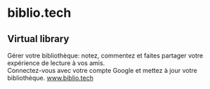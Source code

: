 # biblio.tech
Virtual library
--
Gérer votre bibliothèque: notez, commentez et faites partager votre expérience de lecture à vos amis.  
Connectez-vous avec votre compte Google et mettez à jour votre bibliothèque.
www.biblio.tech
